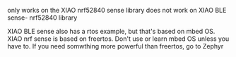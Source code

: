 only works on the XIAO nrf52840 sense library
does not work on XIAO BLE sense- nrf52840 library

XIAO BLE sense also has a rtos example, but that's based on mbed OS. XIAO nrf sense is based on freertos. Don't use or learn mbed OS unless you have to. If you need somwthing more powerful than freertos, go to Zephyr
